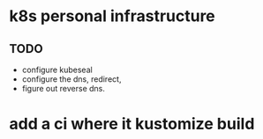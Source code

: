 # k8s personal infrastructure

## TODO 
* configure kubeseal
* configure the dns, redirect, 
* figure out reverse dns.

# add a ci where it kustomize build 

